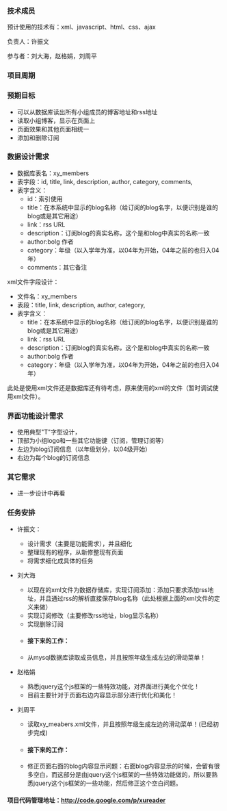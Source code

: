 ### 技术成员 ###

预计使用的技术有：xml、javascript、html、css、ajax

负责人：许振文

参与者：刘大海，赵格娟，刘周平

### 项目周期 ###

### 预期目标 ###

  * 可以从数据库读出所有小组成员的博客地址和rss地址
  * 读取小组博客，显示在页面上
  * 页面效果和其他页面相统一
  * 添加和删除订阅

### 数据设计需求 ###

  * 数据库表名：xy\_members
  * 表字段：id, title, link, description, author, category, comments,
  * 表字含义：
    * id：索引使用
    * title：在本系统中显示的blog名称（给订阅的blog名字，以便识别是谁的blog或是其它用途）
    * link：rss URL
    * description：订阅blog的真实名称，这个是和blog中真实的名称一致
    * author:bolg 作者
    * category：年级（以入学年为准，以04年为开始，04年之前的也归入04年）
    * comments：其它备注

xml文件字段设计：
  * 文件名：xy\_members
  * 表段：title, link, description, author, category,
  * 表字含义：
    * title：在本系统中显示的blog名称（给订阅的blog名字，以便识别是谁的blog或是其它用途）
    * link：rss URL
    * description：订阅blog的真实名称，这个是和blog中真实的名称一致
    * author:bolg 作者
    * category：年级（以入学年为准，以04年为开始，04年之前的也归入04年）



此处是使用xml文件还是数据库还有待考虑，原来使用的xml的文件（暂时调试使用xml文件）。

### 界面功能设计需求 ###

  * 使用典型"T"字型设计，
  * 顶部为小组logo和一些其它功能键（订阅，管理订阅等）
  * 左边为blog订阅信息（以年级划分，以04级开始）
  * 右边为每个blog的订阅信息

### 其它需求 ###

  * 进一步设计中再看

### 任务安排 ###
  * 许振文：
    * 设计需求（主要是功能需求），并且细化
    * 整理现有的程序，从新修整现有页面
    * 将需求细化成具体的任务

  * 刘大海
    * 以现在的xml文件为数据存储库，实现订阅添加：添加只要求添加rss地址，并且通过rss的解析直接保存blog名称（此处根据上面的xml文件的定义来做）
    * 实现订阅修改（主要修改rss地址，blog显示名称）
    * 实现删除订阅
    * #### 接下来的工作： ####
    * 从mysql数据库读取成员信息，并且按照年级生成左边的滑动菜单！

  * 赵格娟
    * 熟悉jquery这个js框架的一些特效功能，对界面进行美化个优化！
    * 目前主要针对于页面右边内容显示部分进行优化和美化！

  * 刘周平
    * 读取xy\_meabers.xml文件，并且按照年级生成左边的滑动菜单！(已经初步完成)
    * #### 接下来的工作： ####
    * 修正页面右面的blog内容显示问题：右面blog内容显示的时候，会留有很多空白，而这部分是由jquery这个js框架的一些特效功能做的，所以要熟悉jquery这个js框架的一些功能，然后修正这个空白问题。

#### 项目代码管理地址：http://code.google.com/p/xureader ####